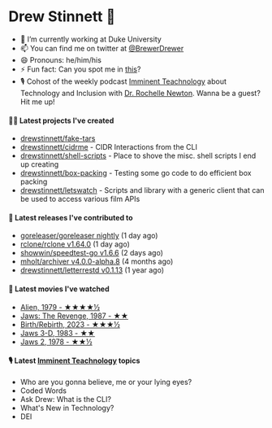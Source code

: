 
# Drew Stinnett 👋

- 🔭 I’m currently working at Duke University
- 📫 You can find me on twitter at [@BrewerDrewer](https://twitter.com/BrewerDrewer)
- 😄 Pronouns: he/him/his
- ⚡ Fun fact: Can you spot me in [this](https://www.youtube.com/watch?v=oL9WnB0qHBA)?
- 🎙 Cohost of the weekly podcast [Imminent Teachnology](https://podcast.imminentteachnology.com/) about Technology and Inclusion with [Dr. Rochelle Newton](https://www.linkedin.com/in/drrochellenewton/). Wanna be a guest? Hit me up!

#### 👨‍💻 Latest projects I've created
- [drewstinnett/fake-tars](https://github.com/drewstinnett/fake-tars)
- [drewstinnett/cidrme](https://github.com/drewstinnett/cidrme) - CIDR Interactions from the CLI
- [drewstinnett/shell-scripts](https://github.com/drewstinnett/shell-scripts) - Place to shove the misc. shell scripts I end up creating
- [drewstinnett/box-packing](https://github.com/drewstinnett/box-packing) - Testing some go code to do efficient box packing
- [drewstinnett/letswatch](https://github.com/drewstinnett/letswatch) - Scripts and library with a generic client that can be used to access various film APIs

#### 🚀 Latest releases I've contributed to
- [goreleaser/goreleaser nightly](https://github.com/goreleaser/goreleaser/releases/tag/nightly) (1 day ago)
- [rclone/rclone v1.64.0](https://github.com/rclone/rclone/releases/tag/v1.64.0) (1 day ago)
- [showwin/speedtest-go v1.6.6](https://github.com/showwin/speedtest-go/releases/tag/v1.6.6) (2 days ago)
- [mholt/archiver v4.0.0-alpha.8](https://github.com/mholt/archiver/releases/tag/v4.0.0-alpha.8) (4 months ago)
- [drewstinnett/letterrestd v0.1.13](https://github.com/drewstinnett/letterrestd/releases/tag/v0.1.13) (1 year ago)

#### 🍿 Latest movies I've watched
- [Alien, 1979 - ★★★★½](https://letterboxd.com/mondodrew/film/alien/)
- [Jaws: The Revenge, 1987 - ★★](https://letterboxd.com/mondodrew/film/jaws-the-revenge/)
- [Birth/Rebirth, 2023 - ★★★½](https://letterboxd.com/mondodrew/film/birth-rebirth/)
- [Jaws 3-D, 1983 - ★★](https://letterboxd.com/mondodrew/film/jaws-3-d/)
- [Jaws 2, 1978 - ★★½](https://letterboxd.com/mondodrew/film/jaws-2/)

#### 🎙 Latest [Imminent Teachnology](https://podcast.imminentteachnology.com/) topics
- Who are you gonna believe, me or your lying eyes?
- Coded Words
- Ask Drew: What is the CLI?
- What&#39;s New in Technology?
- DEI
